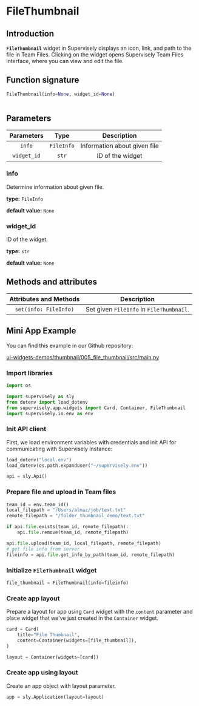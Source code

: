# FileThumbnail

## Introduction

**`FileThumbnail`** widget in Supervisely displays an icon, link, and path to the file in Team Files. Clicking on the widget opens Supervisely Team Files interface, where you can view and edit the file.

## Function signature

```python
FileThumbnail(info=None, widget_id=None)
```

<figure><img src="https://user-images.githubusercontent.com/120389559/218972939-2bbfb453-a841-45a6-8a2d-c4aec487095a.png" alt=""><figcaption></figcaption></figure>

## Parameters

|  Parameters |    Type    |          Description         |
| :---------: | :--------: | :--------------------------: |
|    `info`   | `FileInfo` | Information about given file |
| `widget_id` |    `str`   |       ID of the widget       |

### info

Determine information about given file.

**type:** `FileInfo`

**default value:** `None`

### widget\_id

ID of the widget.

**type:** `str`

**default value:** `None`

## Methods and attributes

| Attributes and Methods | Description                              |
| :--------------------: | ---------------------------------------- |
|  `set(info: FileInfo)` | Set given `FileInfo` in `FileThumbnail`. |

## Mini App Example

You can find this example in our Github repository:

[ui-widgets-demos/thumbnail/005\_file\_thumbnail/src/main.py](https://github.com/supervisely-ecosystem/ui-widgets-demos/blob/master/thumbnail/005\_file\_thumbnail/src/main.py)

### Import libraries

```python
import os

import supervisely as sly
from dotenv import load_dotenv
from supervisely.app.widgets import Card, Container, FileThumbnail
import supervisely.io.env as env
```

### Init API client

First, we load environment variables with credentials and init API for communicating with Supervisely Instance:

```python
load_dotenv("local.env")
load_dotenv(os.path.expanduser("~/supervisely.env"))

api = sly.Api()
```

### Prepare file and upload in Team files

```python
team_id = env.team_id()
local_filepath = "/Users/almaz/job/text.txt"
remote_filepath = "/folder_thumbnail_demo/text.txt"

if api.file.exists(team_id, remote_filepath):
    api.file.remove(team_id, remote_filepath)

api.file.upload(team_id, local_filepath, remote_filepath)
# get file info from server
fileinfo = api.file.get_info_by_path(team_id, remote_filepath)
```

### Initialize `FileThumbnail` widget

```python
file_thumbnail = FileThumbnail(info=fileinfo)
```

### Create app layout

Prepare a layout for app using `Card` widget with the `content` parameter and place widget that we've just created in the `Container` widget.

```python
card = Card(
    title="File Thumbnail",
    content=Container(widgets=[file_thumbnail]),
)

layout = Container(widgets=[card])
```

### Create app using layout

Create an app object with layout parameter.

```python
app = sly.Application(layout=layout)
```

<figure><img src="https://user-images.githubusercontent.com/120389559/218973475-708c8587-f82b-4ffa-a21c-298791025ba8.png" alt=""><figcaption></figcaption></figure>
